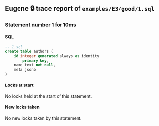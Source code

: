 ## Eugene 🔒 trace report of `examples/E3/good/1.sql`



### Statement number 1 for 10ms

#### SQL

```sql
-- 1.sql
create table authors (
    id integer generated always as identity
        primary key,
    name text not null,
    meta jsonb
)
```

#### Locks at start

No locks held at the start of this statement.

#### New locks taken

No new locks taken by this statement.


